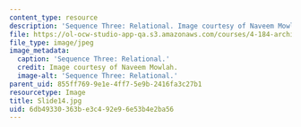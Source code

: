 ```yaml
---
content_type: resource
description: 'Sequence Three: Relational. Image courtesy of Naveem Mowlah.'
file: https://ol-ocw-studio-app-qa.s3.amazonaws.com/courses/4-184-architectural-design-workshop-collage-method-and-form-spring-2004/6db49330363be3c492e96e53b4e2ba56_Slide14.jpg
file_type: image/jpeg
image_metadata:
  caption: 'Sequence Three: Relational.'
  credit: Image courtesy of Naveem Mowlah.
  image-alt: 'Sequence Three: Relational.'
parent_uid: 855ff769-9e1e-4ff7-5e9b-2416fa3c27b1
resourcetype: Image
title: Slide14.jpg
uid: 6db49330-363b-e3c4-92e9-6e53b4e2ba56
---
```

